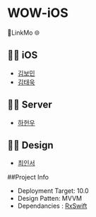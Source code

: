 # WOW-iOS
📱LinkMo 🌐




## 👨‍💻 iOS
- [김보민](https://github.com/BOMS2)
- [김태욱](https://github.com/taeuk178)

## 👨‍💻 Server
- [하헌우]()

## 👨‍💻 Design
- [최인서]()


##Project Info
- Deployment Target: 10.0
- Design Patten: MVVM
- Dependancies : [RxSwift](https://github.com/ReactiveX/RxSwift)
